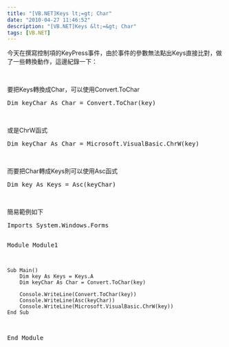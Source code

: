 ```yaml
---
title: "[VB.NET]Keys lt;=gt; Char"
date: "2010-04-27 11:46:52"
description: "[VB.NET]Keys &lt;=&gt; Char"
tags: [VB.NET]
---
```


<p>今天在撰寫控制項的KeyPress事件，由於事件的參數無法點出Keys直接比對，做了一些轉換動作，這邊紀錄一下：</p>  <p> </p>  <p>要把Keys轉換成Char，可以使用Convert.ToChar</p>  <div style="padding-bottom: 0px; margin: 0px; padding-left: 0px; padding-right: 0px; display: inline; float: none; padding-top: 0px" id="scid:812469c5-0cb0-4c63-8c15-c81123a09de7:afe9f100-272f-4ef9-946e-6f5623ed8e4c" class="wlWriterEditableSmartContent"><pre name="code" class="vb">Dim keyChar As Char = Convert.ToChar(key)</pre></div>

<p> </p>

<p>或是ChrW函式</p>

<div style="padding-bottom: 0px; margin: 0px; padding-left: 0px; padding-right: 0px; display: inline; float: none; padding-top: 0px" id="scid:812469c5-0cb0-4c63-8c15-c81123a09de7:9e125732-db7c-44c0-b678-2c898793fdeb" class="wlWriterEditableSmartContent"><pre name="code" class="vb">Dim keyChar As Char = Microsoft.VisualBasic.ChrW(key)</pre></div>

<p> </p>

<p>而要把Char轉成Keys則可以使用Asc函式</p>

<div style="padding-bottom: 0px; margin: 0px; padding-left: 0px; padding-right: 0px; display: inline; float: none; padding-top: 0px" id="scid:812469c5-0cb0-4c63-8c15-c81123a09de7:a4ddefc5-9a03-476e-b1be-8733a2dbd61a" class="wlWriterEditableSmartContent"><pre name="code" class="vb">Dim key As Keys = Asc(keyChar)</pre></div>

<p> </p>

<p />

<p />

<p>簡易範例如下</p>

<div style="padding-bottom: 0px; margin: 0px; padding-left: 0px; padding-right: 0px; display: inline; float: none; padding-top: 0px" id="scid:812469c5-0cb0-4c63-8c15-c81123a09de7:cf604067-7349-45c7-b8f9-f13794b7939a" class="wlWriterEditableSmartContent"><pre name="code" class="vb">Imports System.Windows.Forms

Module Module1

    Sub Main()
        Dim key As Keys = Keys.A
        Dim keyChar As Char = Convert.ToChar(key)

        Console.WriteLine(Convert.ToChar(key))
        Console.WriteLine(Asc(keyChar))
        Console.WriteLine(Microsoft.VisualBasic.ChrW(key))
    End Sub

End Module</pre></div>
